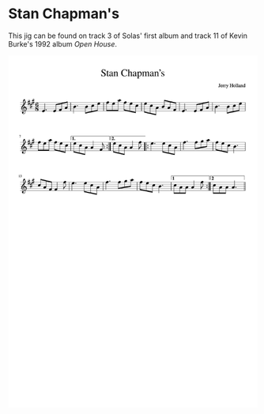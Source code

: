 # Stan Chapman's

This jig can be found on track 3 of Solas' first album and track 11 of Kevin Burke's 1992 album _Open House_.

![Stan Chapman's](Stan_Chapmans-1.png)